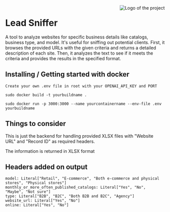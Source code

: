 <img src="https://schertzanimalhospital.com/wp-content/uploads/2018/03/Schertz_iStock-836716796_medium-1024x639.jpg" alt="Logo of the project" align="right">

# Lead Sniffer

A tool to analyze websites for specific business details like catalogs, business type, and model. It's useful for sniffing out potential clients. First, it browses the provided URLs with the given criteria and returns a detailed description of each site. Then, it analyzes the text to see if it meets the criteria and provides the results in the specified format.

## Installing / Getting started with docker

```shell
Create your own .env file in root with your OPENAI_API_KEY and PORT
```

```shell
sudo docker build -t yourbuildname .
```

```shell
sudo docker run -p 3000:3000 --name yourcontainername --env-file .env yourbuildname
```


## Things to consider

This is just the backend for handling provided XLSX files with "Website URL" and "Record ID" as required headers.

The information is returned in XLSX format

## Headers added on output 

    model: Literal["Retail", "E-commerce", "Both e-commerce and physical stores", "Physical stores"]
    monthly_or_more_often_published_catalogs: Literal["Yes", "No", "Maybe", "Not sure"]
    type: Literal["B2B", "B2C", "Both B2B and B2C", "Agency"]
    website_url: Literal["Yes", "No"]
    online: Literal["Yes", "No"]

